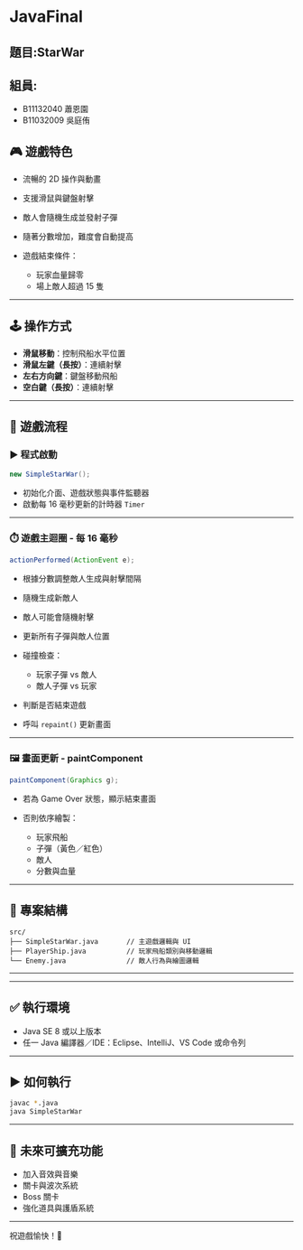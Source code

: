 # JavaFinal

## 題目:StarWar

## 組員:
 * B11132040 蕭恩園
 * B11032009 吳庭侑

## 🎮 遊戲特色

* 流暢的 2D 操作與動畫
* 支援滑鼠與鍵盤射擊
* 敵人會隨機生成並發射子彈
* 隨著分數增加，難度會自動提高
* 遊戲結束條件：

  * 玩家血量歸零
  * 場上敵人超過 15 隻

---

## 🕹️ 操作方式

* **滑鼠移動**：控制飛船水平位置
* **滑鼠左鍵（長按）**：連續射擊
* **左右方向鍵**：鍵盤移動飛船
* **空白鍵（長按）**：連續射擊

---

## 🔁 遊戲流程

### ▶️ 程式啟動

```java
new SimpleStarWar();
```

* 初始化介面、遊戲狀態與事件監聽器
* 啟動每 16 毫秒更新的計時器 `Timer`

---

### ⏱️ 遊戲主迴圈 - 每 16 毫秒

```java
actionPerformed(ActionEvent e);
```

* 根據分數調整敵人生成與射擊間隔
* 隨機生成新敵人
* 敵人可能會隨機射擊
* 更新所有子彈與敵人位置
* 碰撞檢查：

  * 玩家子彈 vs 敵人
  * 敵人子彈 vs 玩家
* 判斷是否結束遊戲
* 呼叫 `repaint()` 更新畫面

---

### 🖼️ 畫面更新 - paintComponent

```java
paintComponent(Graphics g);
```

* 若為 Game Over 狀態，顯示結束畫面
* 否則依序繪製：

  * 玩家飛船
  * 子彈（黃色／紅色）
  * 敵人
  * 分數與血量

---

## 📁 專案結構

```
src/
├── SimpleStarWar.java       // 主遊戲邏輯與 UI
├── PlayerShip.java          // 玩家飛船類別與移動邏輯
└── Enemy.java               // 敵人行為與繪圖邏輯
```

---

---

## ✅ 執行環境

* Java SE 8 或以上版本
* 任一 Java 編譯器／IDE：Eclipse、IntelliJ、VS Code 或命令列

---

## ▶️ 如何執行

```sh
javac *.java
java SimpleStarWar
```

---

## 🚀 未來可擴充功能

* 加入音效與音樂
* 關卡與波次系統
* Boss 關卡
* 強化道具與護盾系統

---

祝遊戲愉快！🚀
   
